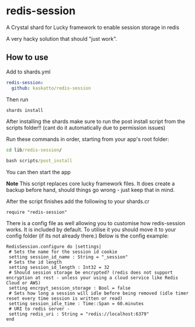 # redis-session
A Crystal shard for Lucky framework to enable session storage in redis

A very hacky solution that should "just work".

## How to use
Add to shards.yml
```yml
redis-session:
  github: kaskatto/redis-session
 ```
 Then run 
 ```cmd
 shards install
 ```
After installing the shards make sure to run the post install script from the scripts folder!! (cant do it automatically due to permission issues)

Run these commands in order, starting from your app's root folder:
```cmd
cd lib/redis-session/

bash scripts/post_install
```
You can then start the app
 
 **Note** This script replaces core lucky framework files. It does create a backup before hand, should things go wrong - just keep that in mind.
 
 After the script finishes add the following to your shards.cr
 ```crystal
 require "redis-session"
 ```
 
 There is a config file as well allowing you to customise how redis-session works. It is included by default. To utilise it you should move it to your config folder (if its not already there.) Below is the config example:
 ```crystal
 RedisSession.configure do |settings|
  # Sets the name for the session id cookie
  setting session_id_name : String = "_session"
  # Sets the id length
  setting session_id_length : Int32 = 32
  # Should session storage be encrypted? (redis does not support encryption at rest - unless your using a cloud service like Redis Cloud or AWS)
  setting encrpyt_session_storage : Bool = false
  # Sets how long a session will idle before being removed (idle timer reset every time session is written or read)
  setting session_idle_time : Time::Span = 60.minutes
  # URI to redis server -
  setting redis_uri : String = "redis://localhost:6379"
end
```
